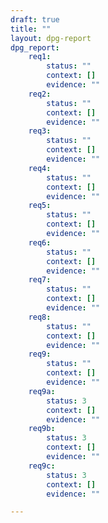 ```yaml
---
draft: true
title: ""
layout: dpg-report
dpg_report:
    req1:
        status: ""
        context: []
        evidence: ""
    req2:
        status: ""
        context: []
        evidence: ""
    req3:
        status: ""
        context: []
        evidence: ""
    req4:
        status: ""
        context: []
        evidence: ""
    req5:
        status: ""
        context: []
        evidence: ""
    req6:
        status: ""
        context: []
        evidence: ""
    req7:
        status: ""
        context: []
        evidence: ""
    req8:
        status: ""
        context: []
        evidence: ""
    req9:
        status: ""
        context: []
        evidence: ""
    req9a:
        status: 3
        context: []
        evidence: ""
    req9b:
        status: 3
        context: []
        evidence: ""
    req9c:
        status: 3
        context: []
        evidence: ""

---
```

